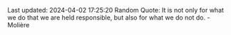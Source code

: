 Last updated: 2024-04-02 17:25:20
Random Quote: It is not only for what we do that we are held responsible, but also for what we do not do. - Molière